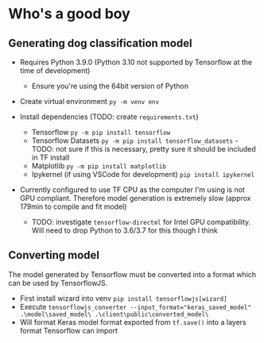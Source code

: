 # Who's a good boy

## Generating dog classification model
- Requires Python 3.9.0 (Python 3.10 not supported by Tensorflow at the time of development)
  - Ensure you're using the 64bit version of Python
- Create virtual environment `py -m venv env`
- Install dependencies (TODO: create `requirements.txt`)
  - Tensorflow `py -m pip install tensorflow`
  - Tensorflow Datasets `py -m pip install tensorflow_datasets` - TODO: not sure if this is necessary, pretty sure it should be included in TF install
  - Matplotlib `py -m pip install matplotlib`
  - Ipykernel (if using VSCode for development) `pip install ipykernel`

- Currently configured to use TF CPU as the computer I'm using is not GPU compliant. Therefore model generation is extremely slow (approx 179min to compile and fit model)
  - TODO: investigate `tensorflow-directml` for Intel GPU compatibility. Will need to drop Python to 3.6/3.7 for this though I think

## Converting model
The model generated by Tensorflow must be converted into a format which can be used by TensorflowJS.
- First install wizard into venv `pip install tensorflowjs[wizard]`
- Execute `tensorflowjs_converter --input_format="keras_saved_model" .\model\saved_model\ .\client\public\converted_model\`
- Will format Keras model format exported from `tf.save()` into a layers format Tensorflow can import

